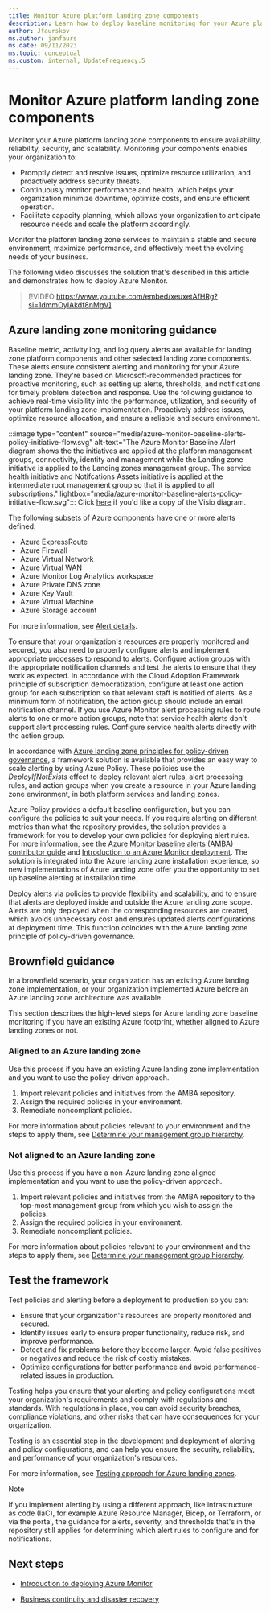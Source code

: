 ```yaml
---
title: Monitor Azure platform landing zone components
description: Learn how to deploy baseline monitoring for your Azure platform services to ensure availability, reliability, security, and scalability.
author: Jfaurskov
ms.author: janfaurs
ms.date: 09/11/2023
ms.topic: conceptual
ms.custom: internal, UpdateFrequency.5
---
```


# Monitor Azure platform landing zone components

Monitor your Azure platform landing zone components to ensure availability, reliability, security, and scalability. Monitoring your components enables your organization to:

- Promptly detect and resolve issues, optimize resource utilization, and proactively address security threats.
- Continuously monitor performance and health, which helps your organization minimize downtime, optimize costs, and ensure efficient operation.
- Facilitate capacity planning, which allows your organization to anticipate resource needs and scale the platform accordingly.

Monitor the platform landing zone services to maintain a stable and secure environment, maximize performance, and effectively meet the evolving needs of your business.

The following video discusses the solution that's described in this article and demonstrates how to deploy Azure Monitor.

> [!VIDEO https://www.youtube.com/embed/xeuxetAfHRg?si=1dmmOyIAkdf8nMgV]

## Azure landing zone monitoring guidance

Baseline metric, activity log, and log query alerts are available for landing zone platform components and other selected landing zone components. These alerts ensure consistent alerting and monitoring for your Azure landing zone. They're based on Microsoft-recommended practices for proactive monitoring, such as setting up alerts, thresholds, and notifications for timely problem detection and response. Use the following guidance to achieve real-time visibility into the performance, utilization, and security of your platform landing zone implementation. Proactively address issues, optimize resource allocation, and ensure a reliable and secure environment.

:::image type="content" source="media/azure-monitor-baseline-alerts-policy-initiative-flow.svg" alt-text="The Azure Monitor Baseline Alert diagram shows the the initiatives are applied at the platform management groups, connectivity, identity and management while the Landing zone initiative is applied to the Landing zones management group. The service health initiative and Notifcations Assets initiative is applied at the intermediate root management group so that it is applied to all subscriptions."  lightbox="media/azure-monitor-baseline-alerts-policy-initiative-flow.svg":::
Click [here](https://azure.github.io/azure-monitor-baseline-alerts/patterns/alz/media/AMBA-Diagrams.vsdx) if you'd like a copy of the Visio diagram.

The following subsets of Azure components have one or more alerts defined:

- Azure ExpressRoute
- Azure Firewall
- Azure Virtual Network
- Azure Virtual WAN
- Azure Monitor Log Analytics workspace
- Azure Private DNS zone
- Azure Key Vault
- Azure Virtual Machine
- Azure Storage account

For more information, see [Alert details](https://aka.ms/alz/monitor/alertdetails).

To ensure that your organization's resources are properly monitored and secured, you also need to properly configure alerts and implement appropriate processes to respond to alerts. Configure action groups with the appropriate notification channels and test the alerts to ensure that they work as expected. In accordance with the Cloud Adoption Framework principle of subscription democratization, configure at least one action group for each subscription so that relevant staff is notified of alerts. As a minimum form of notification, the action group should include an email notification channel. If you use Azure Monitor alert processing rules to route alerts to one or more action groups, note that service health alerts don't support alert processing rules. Configure service health alerts directly with the action group.

In accordance with [Azure landing zone principles for policy-driven governance](/azure/cloud-adoption-framework/ready/enterprise-scale/dine-guidance#why-use-dine-and-modify-policies), a framework solution is available that provides an easy way to scale alerting by using Azure Policy. These policies use the *DeployIfNotExists* effect to deploy relevant alert rules, alert processing rules, and action groups when you create a resource in your Azure landing zone environment, in both platform services and landing zones.

Azure Policy provides a default baseline configuration, but you can configure the policies to suit your needs. If you require alerting on different metrics than what the repository provides, the solution provides a framework for you to develop your own policies for deploying alert rules. For more information, see the [Azure Monitor baseline alerts (AMBA) contributor guide](https://aka.ms/amba/contributing) and [Introduction to an Azure Monitor deployment](https://aka.ms/amba/alz/deploy). The solution is integrated into the Azure landing zone installation experience, so new implementations of Azure landing zone offer you the opportunity to set up baseline alerting at installation time.

Deploy alerts via policies to provide flexibility and scalability, and to ensure that alerts are deployed inside and outside the Azure landing zone scope. Alerts are only deployed when the corresponding resources are created, which avoids unnecessary cost and ensures updated alerts configurations at deployment time. This function coincides with the Azure landing zone principle of policy-driven governance.

## Brownfield guidance

In a brownfield scenario, your organization has an existing Azure landing zone implementation, or your organization implemented Azure before an Azure landing zone architecture was available.

This section describes the high-level steps for Azure landing zone baseline monitoring if you have an existing Azure footprint, whether aligned to Azure landing zones or not.

### Aligned to an Azure landing zone

Use this process if you have an existing Azure landing zone implementation and you want to use the policy-driven approach.

1. Import relevant policies and initiatives from the AMBA repository.
2. Assign the required policies in your environment.
3. Remediate noncompliant policies.

For more information about policies relevant to your environment and the steps to apply them, see [Determine your management group hierarchy](https://aka.ms/amba/alz/brownfield).

### Not aligned to an Azure landing zone

Use this process if you have a non-Azure landing zone aligned implementation and you want to use the policy-driven approach.

1. Import relevant policies and initiatives from the AMBA repository to the top-most management group from which you wish to assign the policies.
2. Assign the required policies in your environment.
3. Remediate noncompliant policies.

For more information about policies relevant to your environment and the steps to apply them, see [Determine your management group hierarchy](https://aka.ms/amba/alz/brownfield).

## Test the framework

Test policies and alerting before a deployment to production so you can:

- Ensure that your organization's resources are properly monitored and secured.
- Identify issues early to ensure proper functionality, reduce risk, and improve performance.
- Detect and fix problems before they become larger. Avoid false positives or negatives and reduce the risk of costly mistakes.
- Optimize configurations for better performance and avoid performance-related issues in production.

Testing helps you ensure that your alerting and policy configurations meet your organization's requirements and comply with regulations and standards. With regulations in place, you can avoid security breaches, compliance violations, and other risks that can have consequences for your organization.

Testing is an essential step in the development and deployment of alerting and policy configurations, and can help you ensure the security, reliability, and performance of your organization's resources.

For more information, see [Testing approach for Azure landing zones](/azure/cloud-adoption-framework/ready/enterprise-scale/testing-approach).

>[!NOTE]
>If you implement alerting by using a different approach, like infrastructure as code (IaC), for example Azure Resource Manager, Bicep, or Terraform, or via the portal, the guidance for alerts, severity, and thresholds that's in the repository still applies for determining which alert rules to configure and for notifications.

## Next steps

- [Introduction to deploying Azure Monitor](https://aka.ms/amba/alz/deploy)

- [Business continuity and disaster recovery](management-business-continuity-disaster-recovery.md)
